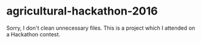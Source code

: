 # agricultural-hackathon-2016
Sorry, I don't clean unnecessary files. This is a project which I attended on a Hackathon contest.
